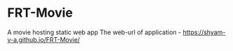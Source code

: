 # FRT-Movie
A movie hosting static web app 
The web-url of application - https://shyam-v-a.github.io/FRT-Movie/
